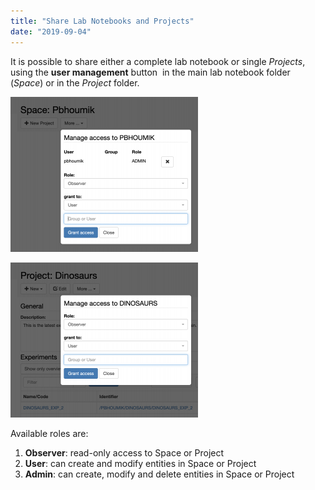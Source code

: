 ```yaml
---
title: "Share Lab Notebooks and Projects"
date: "2019-09-04"
---
```


  
It is possible to share either a complete lab notebook or single _Projects_, using the **user management** button  in the main lab notebook folder (_Space_) or in the _Project_ folder.

![](images/Screenshot-2020-02-27-at-12.35.17-300x248.png)

![](images/Screenshot-2020-02-27-at-12.37.27-300x248.png)

Available roles are:

1. **Observer**: read-only access to Space or Project
2. **User**: can create and modify entities in Space or Project
3. **Admin**: can create, modify and delete entities in Space or Project
